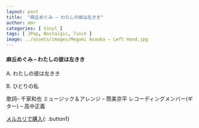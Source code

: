 ```yaml
---
layout: post
title:  "麻丘めぐみ – わたしの彼は左きき"
author: mmr
categories: [ Vinyl ]
tags: [ JPop, Nostalgic, 7inch ]
image: ../assets/images/Megumi Asaoka – Left Hand.jpg
---
```


#### 麻丘めぐみ – わたしの彼は左きき

A. わたしの彼は左きき

B. ひとりの私

歌詞– 千家和也
ミュージック＆アレンジ – 筒美京平
レコーディングメンバー(ギター) – 高中正義

[メルカリで購入](https://jp.mercari.com/item/m39210707763){: .button1}


